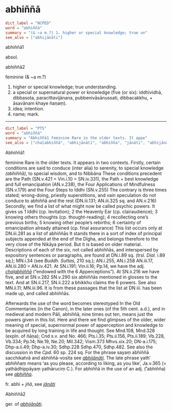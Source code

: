 # abhiññā

``` toml
dict_label = "NCPED"
word = "abhiññā"
summary = "(& ~a m.?) 1. higher or special knowledge; true un"
see_also = ["abhijānāti"]
```

abhiññā1

absol.

abhiññā2

feminine (& \~a m.?)

1. higher or special knowledge; true understanding.
2. a special or supernatural power or knowledge (five (or six): iddhividhā, dibbasota, paracittavijānana, pubbenivāsānussati, dibbacakkhu, \+ āsavānam khaye ñaṇaṃ).
3. idea; intention.
4. name; mark.

--------------------

``` toml
dict_label = "PTS"
word = "abhiññā"
summary = "Abhiññā1 feminine Rare in the older texts. It appe"
see_also = ["chaḷabhiññā", "abhijānāti", "abhiñña", "jānāti", "abhijānāti"]
```

Abhiññā1

feminine Rare in the older texts. It appears in two contexts. Firstly, certain conditions are said to conduce (inter alia) to serenity, to special knowledge *(abhiññā)*, to special wisdom, and to Nibbāna These conditions precedent are the Path (SN.v.421 = Vin.i.10 = SN.iv.331), the Path \+ best knowledge and full emancipation (AN.v.238), the Four Applications of Mindfulness (SN.v.179) and the Four Steps to Iddhi (SN.v.255) The contrary is three times stated; wrong\-doing, priestly superstitions, and vain speculation do not conduce to abhiññā and the rest (DN.iii.131; AN.iii.325 sq. and AN.v.216) Secondly, we find a list of what might now be called psychic powers. It gives us 1 Iddhi (cp. levitation); 2 the Heavenly Ear (cp. clairaudience); 3 knowing others thoughts (cp. thought\-reading); 4 recollecting one’s previous births; 5 knowing other people’s rebirths; 6 certainty of emancipation already attained (cp. final assurance) This list occurs only at DN.iii.281 as a list of abhiññās It stands there in a sort of index of principal subjects appended at the end of the Dīgha, and belongs therefore to the very close of the Nikāya period. But it is based on older material. Descriptions of each of the six, not called abhiññās, and interspersed by expository sentences or paragraphs, are found at DN.i.89 sq. *(trsl. Dial.* i.89 sq.); MN.i.34 (see *Buddh. Suttas*, 210 sq.); AN.i.255, AN.i.258 AN.iii.17, AN.iii.280 = AN.iv.421. At SN.i.191; Vin.ii.16; Pp.14, we have the adj. *[chaḷabhiññā](chaḷabhiññā.md)* (“endowed with the 6 Apperceptions”). At SN.ii.216 we have five, and at SN.v.282 SN.v.290 six abhiññās mentioned in glosses to the text. And at SN.ii.217, SN.ii.222 a bhikkhu claims the 6 powers. See also MN.ii.11; MN.iii.96. It is from these passages that the list at DN iii. has been made up, and called abhiññās.

Afterwards the use of the word becomes stereotyped In the Old Commentaries (in the Canon), in the later ones (of the 5th cent. a.d.), and in medieval and modern Pāli, abhiññā, nine times out ten, means just the powers given in this list. Here and there we find glimpses of the older, wider meaning of special, supernormal power of apperception and knowledge to be acquired by long training in life and thought. See Mnd.108, Mnd.328 (expln. of ñāṇa); Cnd s.v. and No. 466; Pts.i.35; Pts.ii.156, Pts.ii.189; Vb.228, Vb.334; Pp.14; Ne.19, Ne.20; Mil.342; Vism.373 Mhvs.xix.20; DN\-a.i.175; Dhp\-a.ii.49; Dhp\-a.iv.30; Sdhp.228 Sdhp.470, Sdhp.482. See also the discussion in the *Cpd.* 60 sp. 224 sq. For the phrase sayaṃ abhiññā sacchikatvā and abhiññā\-vosita see *[abhijānāti](abhijānāti.md)*. The late phrase yath’ abhiññaṃ means ʻas you please, according to liking, as you like’, Ja.v.365 (= yathādhippāyaṃ yathāruciṃ C.). For abhiññā in the use of an adj. (˚abhiñña) see *[abhiñña](abhiñña.md)*.

fr. abhi \+ *jñā*, see *[jānāti](jānāti.md)*

Abhiññā2

ger. of *[abhijānāti](abhijānāti.md)*.

